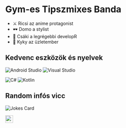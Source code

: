 # Gym-es Tipszmixes Banda

- ⚔️ Ricsi az anime protagonist
- 🕶️ Domo a stylist
- 🥴 Csáki a legrégebbi developR
- 💸 Kyky az üzletember

## Kedvenc eszközök és nyelvek

![Android Studio](https://img.shields.io/badge/Android%20Studio-3DDC84.svg?style=for-the-badge&logo=android-studio&logoColor=white)
![Visual Studio](https://img.shields.io/badge/Visual%20Studio-5C2D91.svg?style=for-the-badge&logo=visual-studio&logoColor=white)

![C#](https://img.shields.io/badge/c%23-%23239120.svg?style=for-the-badge&logo=c-sharp&logoColor=white)
![Kotlin](https://img.shields.io/badge/kotlin-%230095D5.svg?style=for-the-badge&logo=kotlin&logoColor=white)

## Random infós vicc

![Jokes Card](https://readme-jokes.vercel.app/api?hideBorder&theme=cobalt&qColor=%23944bcc&aColor=%23bbdb51)

[<img src="https://icon-library.com/images/png-music-icon/png-music-icon-0.jpg" width="24px">](https://www.youtube.com/embed/b13jP798vJk)
